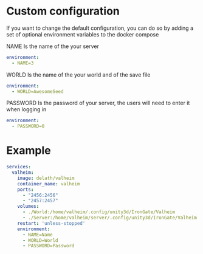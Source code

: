 # Custom configuration

If you want to change the default configuration, you can do so by adding a set of optional environment variables to the docker compose

NAME Is the name of the your server
  ```yaml
  environment:
    - NAME=3
  ```

WORLD Is the name of the your world and of the save file
  ```yaml
  environment:
    - WORLD=AwesomeSeed
  ```

PASSWORD Is the password of your server, the users will need to enter it when logging in
  ```yaml
  environment:
    - PASSWORD=0
  ```

# Example

```yaml
services:
  valheim:
    image: delath/valheim
    container_name: valheim
    ports:
      - "2456:2456"
      - "2457:2457"
    volumes:
      - ./World:/home/valheim/.config/unity3d/IronGate/Valheim
      - ./Server:/home/valheim/server/.config/unity3d/IronGate/Valheim
    restart: 'unless-stopped'
    environment:
      - NAME=Name
      - WORLD=World
      - PASSWORD=Password
```
